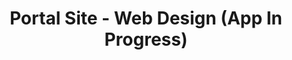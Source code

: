 ---
title: Portal Site - Web Design (App In Progress)
description: A Portal Site
bodyText: <strong>Task</strong><br>While K.C stylists are known through a K.C. book, and through some famous celebrities in Japan, they are still somewhat unknown to the general public. <br><br><strong>Other Points</strong><br>Stylists are on K.B. and also on KMX, but one needs to register to KAMISMAX to see the stylists, and though the stylists are on K.B, and also featured in a late night 5 minute TV programming (I am part of the production team), one cannot find out about more personal info on the stylists.  <br> Currently creating portal site using Rails. <br>Using initials for SEO purpose.
img: KAMISMA.png
alt: km
url: https://www.kamisma.com
---